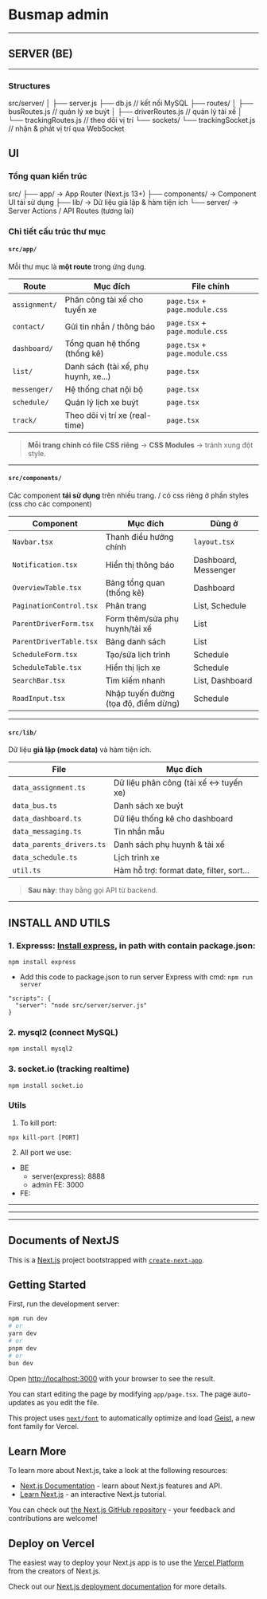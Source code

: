 # Busmap admin

---

## SERVER (BE)

---

### Structures

src/server/
│
├── server.js
├── db.js                   // kết nối MySQL
├── routes/
│   ├── busRoutes.js        // quản lý xe buýt
│   ├── driverRoutes.js     // quản lý tài xế
│   └── trackingRoutes.js   // theo dõi vị trí
└── sockets/
    └── trackingSocket.js   // nhận & phát vị trí qua WebSocket

## UI

### Tổng quan kiến trúc

src/
├── app/ → App Router (Next.js 13+)
├── components/ → Component UI tái sử dụng
├── lib/ → Dữ liệu giả lập & hàm tiện ích
└── server/ → Server Actions / API Routes (tương lai)

### Chi tiết cấu trúc thư mục

#### `src/app/`

Mỗi thư mục là **một route** trong ứng dụng.

| Route         | Mục đích                             | File chính                     |
| ------------- | ------------------------------------ | ------------------------------ |
| `assignment/` | Phân công tài xế cho tuyến xe        | `page.tsx` + `page.module.css` |
| `contact/`    | Gửi tin nhắn / thông báo             | `page.tsx` + `page.module.css` |
| `dashboard/`  | Tổng quan hệ thống (thống kê)        | `page.tsx` + `page.module.css` |
| `list/`       | Danh sách (tài xế, phụ huynh, xe...) | `page.tsx`                     |
| `messenger/`  | Hệ thống chat nội bộ                 | `page.tsx`                     |
| `schedule/`   | Quản lý lịch xe buýt                 | `page.tsx`                     |
| `track/`      | Theo dõi vị trí xe (real-time)       | `page.tsx`                     |

> **Mỗi trang chính có file CSS riêng** → **CSS Modules** → tránh xung đột style.

---

#### `src/components/`

Các component **tái sử dụng** trên nhiều trang. / có css riêng ở phần styles (css cho các component)

| Component               | Mục đích                             | Dùng ở               |
| ----------------------- | ------------------------------------ | -------------------- |
| `Navbar.tsx`            | Thanh điều hướng chính               | `layout.tsx`         |
| `Notification.tsx`      | Hiển thị thông báo                   | Dashboard, Messenger |
| `OverviewTable.tsx`     | Bảng tổng quan (thống kê)            | Dashboard            |
| `PaginationControl.tsx` | Phân trang                           | List, Schedule       |
| `ParentDriverForm.tsx`  | Form thêm/sửa phụ huynh/tài xế       | List                 |
| `ParentDriverTable.tsx` | Bảng danh sách                       | List                 |
| `ScheduleForm.tsx`      | Tạo/sửa lịch trình                   | Schedule             |
| `ScheduleTable.tsx`     | Hiển thị lịch xe                     | Schedule             |
| `SearchBar.tsx`         | Tìm kiếm nhanh                       | List, Dashboard      |
| `RoadInput.tsx`         | Nhập tuyến đường (tọa độ, điểm dừng) | Schedule             |

---

#### `src/lib/`

Dữ liệu **giả lập (mock data)** và hàm tiện ích.

| File                      | Mục đích                                 |
| ------------------------- | ---------------------------------------- |
| `data_assignment.ts`      | Dữ liệu phân công (tài xế ↔ tuyến xe)    |
| `data_bus.ts`             | Danh sách xe buýt                        |
| `data_dashboard.ts`       | Dữ liệu thống kê cho dashboard           |
| `data_messaging.ts`       | Tin nhắn mẫu                             |
| `data_parents_drivers.ts` | Danh sách phụ huynh & tài xế             |
| `data_schedule.ts`        | Lịch trình xe                            |
| `util.ts`                 | Hàm hỗ trợ: format date, filter, sort... |

> **Sau này**: thay bằng gọi API từ backend.


--- 

## INSTALL AND UTILS


### 1. Expresss: [Install express](https://www.npmjs.com/package/express), in path with contain package.json:

`npm install express`

- Add this code to package.json to run server Express with cmd: `npm run server`

```
"scripts": {
  "server": "node src/server/server.js"
}

```

### 2. mysql2 (connect MySQL)

`npm install mysql2`

### 3. socket.io (tracking realtime)

`npm install socket.io`

### Utils

1. To kill port:

`npx kill-port [PORT]`

2. All port we use:

- BE
  - server(express): 8888
  - admin FE: 3000
- FE:



---
--- 
---


## Documents of NextJS

This is a [Next.js](https://nextjs.org) project bootstrapped with [`create-next-app`](https://nextjs.org/docs/app/api-reference/cli/create-next-app).

## Getting Started

First, run the development server:

```bash
npm run dev
# or
yarn dev
# or
pnpm dev
# or
bun dev
```

Open [http://localhost:3000](http://localhost:3000) with your browser to see the result.

You can start editing the page by modifying `app/page.tsx`. The page auto-updates as you edit the file.

This project uses [`next/font`](https://nextjs.org/docs/app/building-your-application/optimizing/fonts) to automatically optimize and load [Geist](https://vercel.com/font), a new font family for Vercel.

## Learn More

To learn more about Next.js, take a look at the following resources:

- [Next.js Documentation](https://nextjs.org/docs) - learn about Next.js features and API.
- [Learn Next.js](https://nextjs.org/learn) - an interactive Next.js tutorial.

You can check out [the Next.js GitHub repository](https://github.com/vercel/next.js) - your feedback and contributions are welcome!

## Deploy on Vercel

The easiest way to deploy your Next.js app is to use the [Vercel Platform](https://vercel.com/new?utm_medium=default-template&filter=next.js&utm_source=create-next-app&utm_campaign=create-next-app-readme) from the creators of Next.js.

Check out our [Next.js deployment documentation](https://nextjs.org/docs/app/building-your-application/deploying) for more details.